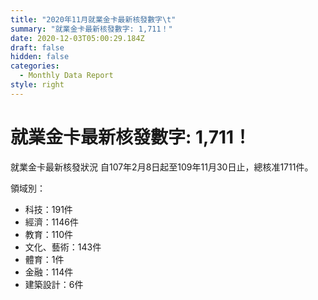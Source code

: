 ```yaml
---
title: "2020年11月就業金卡最新核發數字\t"
summary: "就業金卡最新核發數字: 1,711！"
date: 2020-12-03T05:00:29.184Z
draft: false
hidden: false
categories:
  - Monthly Data Report
style: right
---
```

# 就業金卡最新核發數字: 1,711！

就業金卡最新核發狀況 自107年2月8日起至109年11月30日止，總核准1711件。 

領域別：

* 科技：191件
* 經濟：1146件
* 教育：110件
* 文化、藝術：143件
* 體育：1件
* 金融：114件
* 建築設計：6件